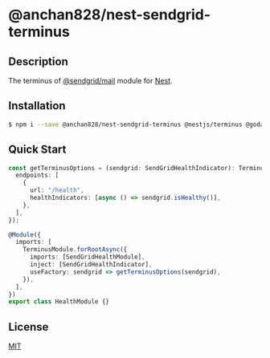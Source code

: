 # @anchan828/nest-sendgrid-terminus

## Description

The terminus of [@sendgrid/mail](https://github.com/sendgrid/sendgrid-nodejs/tree/master/packages/mail) module for [Nest](https://github.com/nestjs/nest).

## Installation

```bash
$ npm i --save @anchan828/nest-sendgrid-terminus @nestjs/terminus @godaddy/terminus
```

## Quick Start

```ts
const getTerminusOptions = (sendgrid: SendGridHealthIndicator): TerminusModuleOptions => ({
  endpoints: [
    {
      url: "/health",
      healthIndicators: [async () => sendgrid.isHealthy()],
    },
  ],
});

@Module({
  imports: [
    TerminusModule.forRootAsync({
      imports: [SendGridHealthModule],
      inject: [SendGridHealthIndicator],
      useFactory: sendgrid => getTerminusOptions(sendgrid),
    }),
  ],
})
export class HealthModule {}
```

## License

[MIT](LICENSE)
